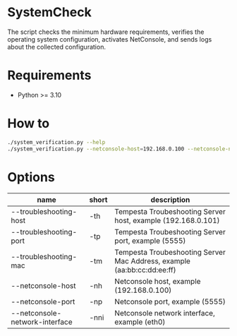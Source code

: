 # SystemCheck

The script checks the minimum hardware requirements, verifies the operating system configuration, activates NetConsole,
and sends logs about the collected configuration.

# Requirements
 - Python >= 3.10

# How to
```bash
./system_verification.py --help
./system_verification.py --netconsole-host=192.168.0.100 --netconsole-network-interface=eth0 --troubleshooting-mac=00:00:00:00:00:00
```

# Options
| name                           | short | description                                                             |
|--------------------------------|-------|-------------------------------------------------------------------------|
| --troubleshooting-host         | -th | Tempesta Troubeshooting Server host, example (192.168.0.101)            | 
| --troubleshooting-port         | -tp | Tempesta Troubeshooting Server port, example (5555)                     |
| --troubleshooting-mac          | -tm | Tempesta Troubeshooting Server Mac Address, example (aa:bb:cc:dd:ee:ff) |
| --netconsole-host              | -nh | Netconsole host, example (192.168.0.100)                                |
| --netconsole-port              | -np | Netconsole port, example (5555)                                         |
| --netconsole-network-interface | -nni | Netconsole network interface, example (eth0)                            |


